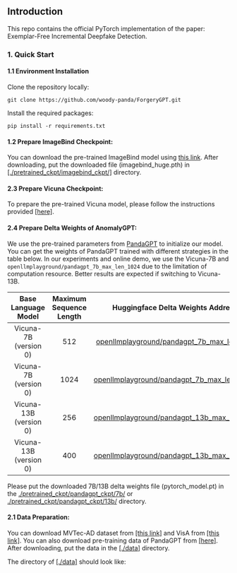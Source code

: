 ## Introduction
This repo contains the official PyTorch implementation of the paper: Exemplar-Free Incremental Deepfake Detection.


<span id='environment'/>

### 1. Quick Start

<span id='install_environment'/>

#### 1.1 Environment Installation

Clone the repository locally:

```
git clone https://github.com/woody-panda/ForgeryGPT.git 
```
Install the required packages:

```
pip install -r requirements.txt
```

<span id='download_imagebind_model'/>

#### 1.2 Prepare ImageBind Checkpoint:

You can download the pre-trained ImageBind model using [this link](https://dl.fbaipublicfiles.com/imagebind/imagebind_huge.pth). After downloading, put the downloaded file (imagebind_huge.pth) in [[./pretrained_ckpt/imagebind_ckpt/]](./pretrained_ckpt/imagebind_ckpt/) directory. 

<span id='download_vicuna_model'/>

#### 2.3 Prepare Vicuna Checkpoint:

To prepare the pre-trained Vicuna model, please follow the instructions provided [[here]](./pretrained_ckpt#1-prepare-vicuna-checkpoint).

<span id='download_anomalygpt'/>

#### 2.4 Prepare Delta Weights of AnomalyGPT:

We use the pre-trained parameters from [PandaGPT](https://github.com/yxuansu/PandaGPT) to initialize our model. You can get the weights of PandaGPT trained with different strategies in the table below. In our experiments and online demo, we use the Vicuna-7B and `openllmplayground/pandagpt_7b_max_len_1024` due to the limitation of computation resource. Better results are expected if switching to Vicuna-13B.

| **Base Language Model** | **Maximum Sequence Length** |            **Huggingface Delta Weights Address**             |
| :---------------------: | :-------------------------: | :----------------------------------------------------------: |
|  Vicuna-7B (version 0)  |             512             | [openllmplayground/pandagpt_7b_max_len_512](https://huggingface.co/openllmplayground/pandagpt_7b_max_len_512) |
|  Vicuna-7B (version 0)  |            1024             | [openllmplayground/pandagpt_7b_max_len_1024](https://huggingface.co/openllmplayground/pandagpt_7b_max_len_1024) |
| Vicuna-13B (version 0)  |             256             | [openllmplayground/pandagpt_13b_max_len_256](https://huggingface.co/openllmplayground/pandagpt_13b_max_len_256) |
| Vicuna-13B (version 0)  |             400             | [openllmplayground/pandagpt_13b_max_len_400](https://huggingface.co/openllmplayground/pandagpt_13b_max_len_400) |

Please put the downloaded 7B/13B delta weights file (pytorch_model.pt) in the [./pretrained_ckpt/pandagpt_ckpt/7b/](./pretrained_ckpt/pandagpt_ckpt/7b/) or [./pretrained_ckpt/pandagpt_ckpt/13b/](./pretrained_ckpt/pandagpt_ckpt/13b/) directory. 


<span id='data_preparation'/>

#### 2.1 Data Preparation:

You can download MVTec-AD dataset from [[this link]](https://www.mvtec.com/company/research/datasets/mvtec-ad/downloads) and VisA from [[this link]](https://github.com/amazon-science/spot-diff). You can also download pre-training data of PandaGPT from [[here]](https://huggingface.co/datasets/openllmplayground/pandagpt_visual_instruction_dataset/tree/main). After downloading, put the data in the [[./data]](./data/) directory.

The directory of [[./data]](./data/) should look like:
